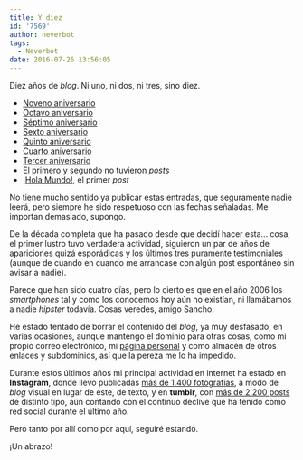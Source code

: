 ```yaml
---
title: Y diez
id: '7569'
author: neverbot
tags:
  - Neverbot
date: 2016-07-26 13:56:05
---
```


Diez años de _blog_. Ni uno, ni dos, ni tres, sino diez.

*   [Noveno aniversario](http://localhost:8000/nueve/)
*   [Octavo aniversario](http://localhost:8000/ocho/)
*   [Séptimo aniversario](http://localhost:8000/septimo-aniversario/)
*   [Sexto aniversario](http://localhost:8000/sexto-aniversario/)
*   [Quinto aniversario](http://localhost:8000/quinto-aniversario/)
*   [Cuarto aniversario](http://localhost:8000/cuarto-aniversario-de-neverbot-com/)
*   [Tercer aniversario](http://localhost:8000/tercer-aniversario-del-blog/)
*   El primero y segundo no tuvieron _posts_
*   [¡Hola Mundo!](http://localhost:8000/hello-world/), el primer _post_

No tiene mucho sentido ya publicar estas entradas, que seguramente nadie leerá, pero siempre he sido respetuoso con las fechas señaladas. Me importan demasiado, supongo.

De la década completa que ha pasado desde que decidí hacer esta... cosa, el primer lustro tuvo verdadera actividad, siguieron un par de años de apariciones quizá esporádicas y los últimos tres puramente testimoniales (aunque de cuando en cuando me arrancase con algún post espontáneo sin avisar a nadie).

Parece que han sido cuatro días, pero lo cierto es que en el año 2006 los _smartphones_ tal y como los conocemos hoy aún no existían, ni llamábamos a nadie _hipster_ todavía. Cosas veredes, amigo Sancho.

He estado tentado de borrar el contenido del _blog_, ya muy desfasado, en varias ocasiones, aunque mantengo el dominio para otras cosas, como mi propio correo electrónico, mi [página personal](http://localhost:8000)  y como almacén de otros enlaces y subdominios, así que la pereza me lo ha impedido.

Durante estos últimos años mi principal actividad en internet ha estado en **Instagram**, donde llevo publicadas [más de 1.400 fotografías](https://www.instagram.com/neverbot/), a modo de _blog_ visual en lugar de este, de texto, y en **tumblr**, con [más de 2.200 posts](http://neverbot.tumblr.com/) de distinto tipo, aún contando con el continuo declive que ha tenido como red social durante el último año.

Pero tanto por allí como por aquí, seguiré estando.

¡Un abrazo!
